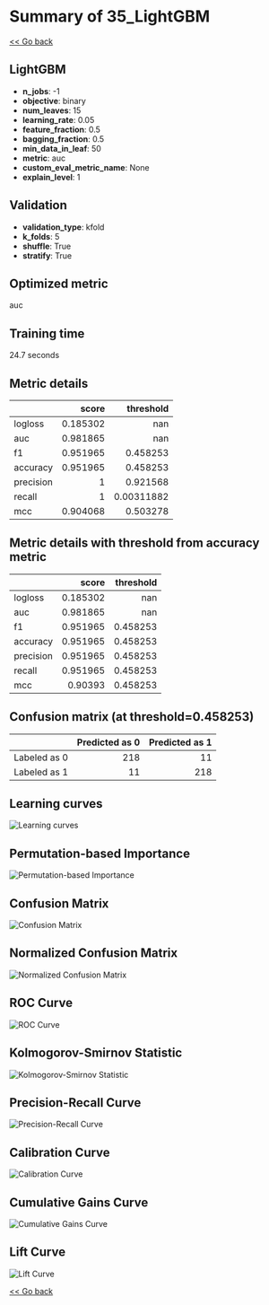 # Summary of 35_LightGBM

[<< Go back](../README.md)


## LightGBM
- **n_jobs**: -1
- **objective**: binary
- **num_leaves**: 15
- **learning_rate**: 0.05
- **feature_fraction**: 0.5
- **bagging_fraction**: 0.5
- **min_data_in_leaf**: 50
- **metric**: auc
- **custom_eval_metric_name**: None
- **explain_level**: 1

## Validation
 - **validation_type**: kfold
 - **k_folds**: 5
 - **shuffle**: True
 - **stratify**: True

## Optimized metric
auc

## Training time

24.7 seconds

## Metric details
|           |    score |    threshold |
|:----------|---------:|-------------:|
| logloss   | 0.185302 | nan          |
| auc       | 0.981865 | nan          |
| f1        | 0.951965 |   0.458253   |
| accuracy  | 0.951965 |   0.458253   |
| precision | 1        |   0.921568   |
| recall    | 1        |   0.00311882 |
| mcc       | 0.904068 |   0.503278   |


## Metric details with threshold from accuracy metric
|           |    score |   threshold |
|:----------|---------:|------------:|
| logloss   | 0.185302 |  nan        |
| auc       | 0.981865 |  nan        |
| f1        | 0.951965 |    0.458253 |
| accuracy  | 0.951965 |    0.458253 |
| precision | 0.951965 |    0.458253 |
| recall    | 0.951965 |    0.458253 |
| mcc       | 0.90393  |    0.458253 |


## Confusion matrix (at threshold=0.458253)
|              |   Predicted as 0 |   Predicted as 1 |
|:-------------|-----------------:|-----------------:|
| Labeled as 0 |              218 |               11 |
| Labeled as 1 |               11 |              218 |

## Learning curves
![Learning curves](learning_curves.png)

## Permutation-based Importance
![Permutation-based Importance](permutation_importance.png)
## Confusion Matrix

![Confusion Matrix](confusion_matrix.png)


## Normalized Confusion Matrix

![Normalized Confusion Matrix](confusion_matrix_normalized.png)


## ROC Curve

![ROC Curve](roc_curve.png)


## Kolmogorov-Smirnov Statistic

![Kolmogorov-Smirnov Statistic](ks_statistic.png)


## Precision-Recall Curve

![Precision-Recall Curve](precision_recall_curve.png)


## Calibration Curve

![Calibration Curve](calibration_curve_curve.png)


## Cumulative Gains Curve

![Cumulative Gains Curve](cumulative_gains_curve.png)


## Lift Curve

![Lift Curve](lift_curve.png)



[<< Go back](../README.md)

